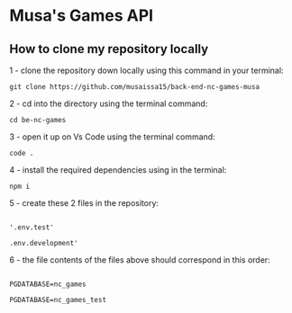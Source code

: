 
# Musa's Games API

## How to clone my repository locally

1 - clone the repository down locally using this command in your terminal:

```git
git clone https://github.com/musaissa15/back-end-nc-games-musa
```

2 - cd into the directory using the terminal command:

```
cd be-nc-games
```

3 - open it up on Vs Code using the terminal command:

```
code .
```

4 - install the required dependencies using in the terminal:

```git
npm i
```

5 - create these 2 files in the repository:

```git

'.env.test'

.env.development'

```

6 - the file contents of the files above should correspond in this order:

```git

PGDATABASE=nc_games

PGDATABASE=nc_games_test

```
